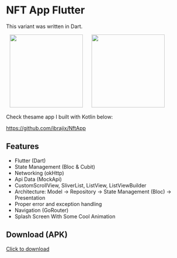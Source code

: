 # NFT App Flutter

This variant was written in Dart.

<p>
   <img src="https://user-images.githubusercontent.com/39574228/206776671-695d7379-c914-4dd8-b4a1-6a2aad707ccf.jpg" width="200px" hspace="10"/>
    <img src="https://user-images.githubusercontent.com/39574228/206777090-ff254e34-6642-431e-a44e-d30de54c34a2.jpg" width="200px" hspace="10"/>
</p>


Check thesame app I built with Kotlin below:

https://github.com/ibrajix/NftApp 

## Features

- Flutter (Dart)
- State Management (Bloc & Cubit)
- Networking (okHttp)
- Api Data (MockApi)
- CustomScrollView, SliverList, ListView, ListViewBuilder
- Architecture: Model -> Repository -> State Management (Bloc) -> Presentation  
- Proper error and exception handling
- Navigation (GoRouter)
- Splash Screen With Some Cool Animation

## Download (APK)

<a href="https://github.com/ibrajix/NftAppFlutter/releases/download/v1.0/nft_app_flutter_1.apk">Click to download</a>
